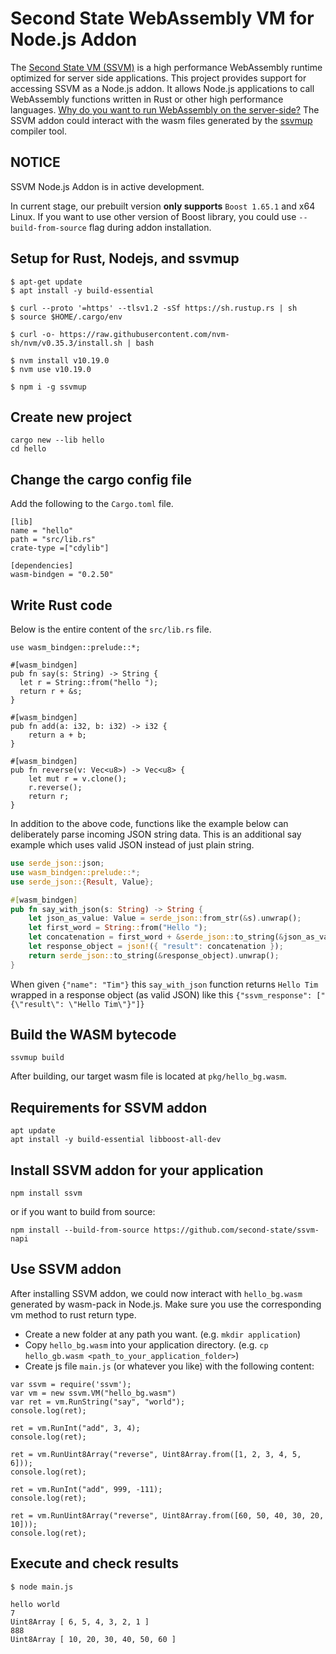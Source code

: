 # Second State WebAssembly VM for Node.js Addon

The [Second State VM (SSVM)](https://github.com/second-state/ssvm) is a high performance WebAssembly runtime optimized for server side applications. This project provides support for accessing SSVM as a Node.js addon. It allows Node.js applications to call WebAssembly functions written in Rust or other high performance languages. [Why do you want to run WebAssembly on the server-side?](https://cloud.secondstate.io/server-side-webassembly/why) The SSVM addon could interact with the wasm files generated by the [ssvmup](https://github.com/second-state/ssvmup) compiler tool.

## NOTICE

SSVM Node.js Addon is in active development.

In current stage, our prebuilt version **only supports** `Boost 1.65.1` and x64 Linux.
If you want to use other version of Boost library, you could use `--build-from-source` flag during addon installation.


## Setup for Rust, Nodejs, and ssvmup

```
$ apt-get update
$ apt install -y build-essential

$ curl --proto '=https' --tlsv1.2 -sSf https://sh.rustup.rs | sh
$ source $HOME/.cargo/env

$ curl -o- https://raw.githubusercontent.com/nvm-sh/nvm/v0.35.3/install.sh | bash

$ nvm install v10.19.0
$ nvm use v10.19.0

$ npm i -g ssvmup
```


## Create new project

```
cargo new --lib hello
cd hello
```

## Change the cargo config file

Add the following to the `Cargo.toml` file.

```
[lib]
name = "hello"
path = "src/lib.rs"
crate-type =["cdylib"]

[dependencies]
wasm-bindgen = "0.2.50"
```

## Write Rust code

Below is the entire content of the `src/lib.rs` file.

```
use wasm_bindgen::prelude::*;

#[wasm_bindgen]
pub fn say(s: String) -> String {
  let r = String::from("hello ");
  return r + &s;
}

#[wasm_bindgen]
pub fn add(a: i32, b: i32) -> i32 {
    return a + b;
}

#[wasm_bindgen]
pub fn reverse(v: Vec<u8>) -> Vec<u8> {
    let mut r = v.clone();
    r.reverse();
    return r;
}
```

In addition to the above code, functions like the example below can deliberately parse incoming JSON string data. This is an additional say example which uses valid JSON instead of just plain string.
```rust
use serde_json::json;
use wasm_bindgen::prelude::*;
use serde_json::{Result, Value};

#[wasm_bindgen]
pub fn say_with_json(s: String) -> String {
    let json_as_value: Value = serde_json::from_str(&s).unwrap();
    let first_word = String::from("Hello ");
    let concatenation = first_word + &serde_json::to_string(&json_as_value["name"]).unwrap();
    let response_object = json!({ "result": concatenation });
    return serde_json::to_string(&response_object).unwrap();
}
```
When given `{"name": "Tim"}` this `say_with_json` function returns `Hello Tim` wrapped in a response object (as valid JSON) like this `{"ssvm_response": ["{\"result\": \"Hello Tim\"}"]}`

## Build the WASM bytecode

```
ssvmup build
```

After building, our target wasm file is located at `pkg/hello_bg.wasm`.

## Requirements for SSVM addon

```
apt update
apt install -y build-essential libboost-all-dev
```

## Install SSVM addon for your application

```
npm install ssvm
```

or if you want to build from source:

```
npm install --build-from-source https://github.com/second-state/ssvm-napi
```

## Use SSVM addon

After installing SSVM addon, we could now interact with `hello_bg.wasm` generated by wasm-pack in Node.js.
Make sure you use the corresponding vm method to rust return type.

- Create a new folder at any path you want. (e.g. `mkdir application`)
- Copy `hello_bg.wasm` into your application directory. (e.g. `cp hello_gb.wasm <path_to_your_application_folder>`)
- Create js file `main.js` (or whatever you like) with the following content:

```
var ssvm = require('ssvm');
var vm = new ssvm.VM("hello_bg.wasm")
var ret = vm.RunString("say", "world");
console.log(ret);

ret = vm.RunInt("add", 3, 4);
console.log(ret);

ret = vm.RunUint8Array("reverse", Uint8Array.from([1, 2, 3, 4, 5, 6]));
console.log(ret);

ret = vm.RunInt("add", 999, -111);
console.log(ret);

ret = vm.RunUint8Array("reverse", Uint8Array.from([60, 50, 40, 30, 20, 10]));
console.log(ret);
```

## Execute and check results

```
$ node main.js

hello world
7
Uint8Array [ 6, 5, 4, 3, 2, 1 ]
888
Uint8Array [ 10, 20, 30, 40, 50, 60 ]
```

